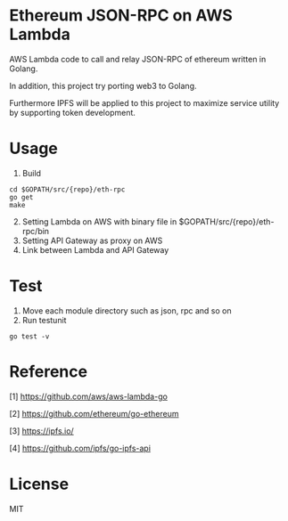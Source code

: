 # Ethereum JSON-RPC on AWS Lambda
AWS Lambda code to call and relay JSON-RPC of ethereum written in Golang.

In addition, this project try porting web3 to Golang.

Furthermore IPFS will be applied to this project to maximize service utility by supporting token development.

# Usage
1. Build
```shell
cd $GOPATH/src/{repo}/eth-rpc
go get
make
```
2. Setting Lambda on AWS with binary file in $GOPATH/src/{repo}/eth-rpc/bin
3. Setting API Gateway as proxy on AWS
4. Link between Lambda and API Gateway

# Test
1. Move each module directory such as json, rpc and so on
2. Run testunit
```shell
go test -v
```

# Reference
[1] https://github.com/aws/aws-lambda-go

[2] https://github.com/ethereum/go-ethereum

[3] https://ipfs.io/

[4] https://github.com/ipfs/go-ipfs-api

# License
MIT

